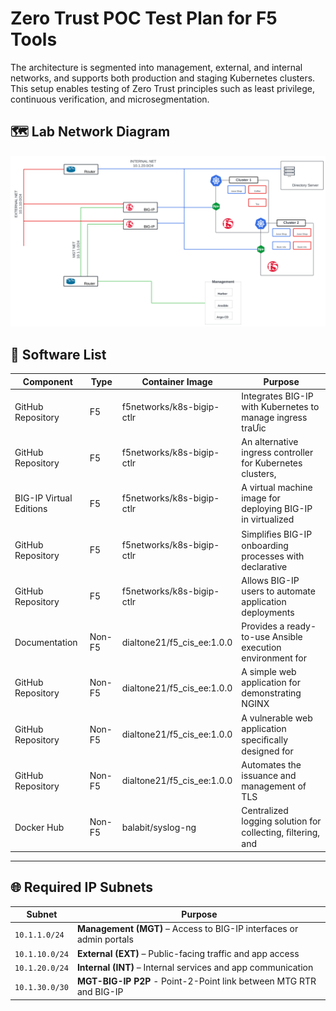 
# Zero Trust POC Test Plan for F5 Tools
The architecture is segmented into management, external, and internal networks, and supports both production and staging Kubernetes clusters. This setup enables testing of Zero Trust principles such as least privilege, continuous verification, and microsegmentation.
## 🗺️ Lab Network Diagram

![Lab Network Diagram](lab_diagram.png)

## 🧰 Software List

| Component | Type | Container Image | Purpose |
|-----------|------|-----------------|---------|
| GitHub Repository | F5 | f5networks/k8s-bigip-ctlr | Integrates BIG-IP with Kubernetes to manage ingress traƯic |
| GitHub Repository | F5 | f5networks/k8s-bigip-ctlr | An alternative ingress controller for Kubernetes clusters, |
| BIG-IP Virtual Editions | F5 | f5networks/k8s-bigip-ctlr | A virtual machine image for deploying BIG-IP in virtualized |
| GitHub Repository | F5 | f5networks/k8s-bigip-ctlr | Simpliﬁes BIG-IP onboarding processes with declarative |
| GitHub Repository | F5 | f5networks/k8s-bigip-ctlr | Allows BIG-IP users to automate application deployments |
| Documentation | Non-F5 | dialtone21/f5_cis_ee:1.0.0 | Provides a ready-to-use Ansible execution environment for |
| GitHub Repository | Non-F5 | dialtone21/f5_cis_ee:1.0.0 | A simple web application for demonstrating NGINX |
| GitHub Repository | Non-F5 | dialtone21/f5_cis_ee:1.0.0 | A vulnerable web application speciﬁcally designed for |
| GitHub Repository | Non-F5 | dialtone21/f5_cis_ee:1.0.0 | Automates the issuance and management of TLS |
| Docker Hub | Non-F5 | balabit/syslog-ng | Centralized logging solution for collecting, ﬁltering, and |

---

## 🌐 Required IP Subnets

| Subnet | Purpose |
|--------|---------|
| `10.1.1.0/24` | **Management (MGT)** – Access to BIG-IP interfaces or admin portals |
| `10.1.10.0/24` | **External (EXT)** – Public-facing traffic and app access |
| `10.1.20.0/24` | **Internal (INT)** – Internal services and app communication |
| `10.1.30.0/30` | **MGT-BIG-IP P2P** - Point-2-Point link between MTG RTR and BIG-IP |

